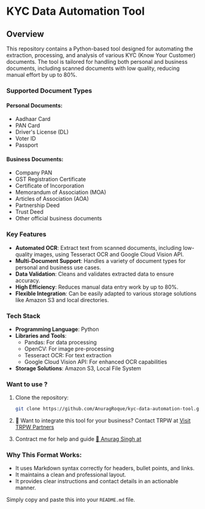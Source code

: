 # KYC Data Automation Tool

## Overview
This repository contains a Python-based tool designed for automating the extraction, processing, and analysis of various KYC (Know Your Customer) documents. The tool is tailored for handling both personal and business documents, including scanned documents with low quality, reducing manual effort by up to 80%.

### Supported Document Types
#### Personal Documents:
- Aadhaar Card
- PAN Card
- Driver's License (DL)
- Voter ID
- Passport

#### Business Documents:
- Company PAN
- GST Registration Certificate
- Certificate of Incorporation
- Memorandum of Association (MOA)
- Articles of Association (AOA)
- Partnership Deed
- Trust Deed
- Other official business documents

### Key Features
- **Automated OCR**: Extract text from scanned documents, including low-quality images, using Tesseract OCR and Google Cloud Vision API.
- **Multi-Document Support**: Handles a variety of document types for personal and business use cases.
- **Data Validation**: Cleans and validates extracted data to ensure accuracy.
- **High Efficiency**: Reduces manual data entry work by up to 80%.
- **Flexible Integration**: Can be easily adapted to various storage solutions like Amazon S3 and local directories.

### Tech Stack
- **Programming Language**: Python
- **Libraries and Tools**:
  - Pandas: For data processing
  - OpenCV: For image pre-processing
  - Tesseract OCR: For text extraction
  - Google Cloud Vision API: For enhanced OCR capabilities
- **Storage Solutions**: Amazon S3, Local File System

### Want to use ?
1. Clone the repository:
   ```bash
   git clone https://github.com/AnuragRoque/kyc-data-automation-tool.git

2. 📧 Want to integrate this tool for your business? Contact TRPW at
    [Visit TRPW Partners](https://trpwpartners.com/)

3. Contract me for help and guide
   [📧 Anurag Singh at](mailto:anuragsingh2445@gmail.com)



### Why This Format Works:
- It uses Markdown syntax correctly for headers, bullet points, and links.
- It maintains a clean and professional layout.
- It provides clear instructions and contact details in an actionable manner.

Simply copy and paste this into your `README.md` file.

